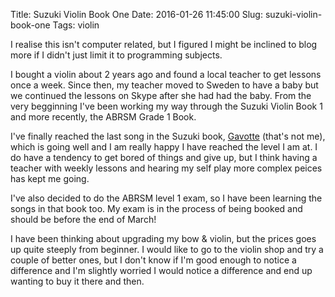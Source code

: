 Title: Suzuki Violin Book One
Date: 2016-01-26 11:45:00
Slug: suzuki-violin-book-one
Tags: violin

I realise this isn't computer related, but I figured I might be inclined to blog more if I didn't just limit it to programming subjects.

I bought a violin about 2 years ago and found a local teacher to get lessons once a week. Since then, my teacher moved to Sweden to have a baby but we continued the lessons on Skype after she had had the baby. From the very begginning I've been working my way through the Suzuki Violin Book 1 and more recently, the ABRSM Grade 1 Book.

I've finally reached the last song in the Suzuki book, [Gavotte][1] (that's not me), which is going well and I am really happy I have reached the level I am at. I do have a tendency to get bored of things and give up, but I think having a teacher with weekly lessons and hearing my self play more complex peices has kept me going.

I've also decided to do the ABRSM level 1 exam, so I have been learning the songs in that book too. My exam is in the process of being booked and should be before the end of March!

I have been thinking about upgrading my bow & violin, but the prices goes up quite steeply from beginner. I would like to go to the violin shop and try a couple of better ones, but I don't know if I'm good enough to notice a difference and I'm slightly worried I would notice a difference and end up wanting to buy it there and then.

[1]: https://www.youtube.com/watch?v=Xy3pz-e8--M
